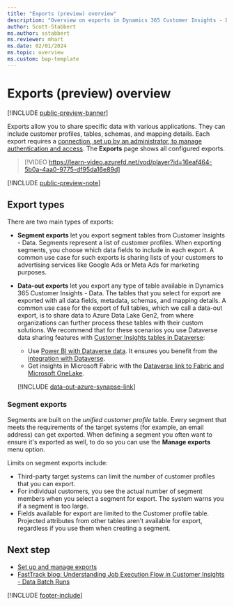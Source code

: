```yaml
---
title: "Exports (preview) overview"
description: "Overview on exports in Dynamics 365 Customer Insights - Data."
author: Scott-Stabbert
ms.author: sstabbert
ms.reviewer: mhart
ms.date: 02/01/2024
ms.topic: overview
ms.custom: bap-template
---
```


# Exports (preview) overview

[!INCLUDE [public-preview-banner](includes/public-preview-banner.md)]

Exports allow you to share specific data with various applications. They can include customer profiles, tables, schemas, and mapping details. Each export requires a [connection, set up by an administrator, to manage authentication and access](connections.md). The **Exports** page shows all configured exports.

> [!VIDEO https://learn-video.azurefd.net/vod/player?id=16eaf464-5b0a-4aa0-9775-df95da16e89d]

[!INCLUDE [public-preview-note](includes/public-preview-note.md)]

## Export types

There are two main types of exports:  

- **Segment exports** let you export segment tables from Customer Insights - Data. Segments represent a list of customer profiles. When exporting segments, you choose which data fields to include in each export. A common use case for such exports is sharing lists of your customers to advertising services like Google Ads or Meta Ads for marketing purposes.
- **Data-out exports** let you export any type of table available in Dynamics 365 Customer Insights - Data. The tables that you select for export are exported with all data fields, metadata, schemas, and mapping details. A common use case for the export of full tables, which we call a data-out export, is to share data to Azure Data Lake Gen2, from where organizations can further process these tables with their custom solutions. We recommend that for these scenarios you use Dataverse data sharing features with [Customer Insights tables in Dataverse](tables.md#customer-insights---data-tables-in-dataverse):
  - Use [Power BI with Dataverse data](/power-apps/maker/data-platform/use-powerbi-dataverse). It ensures you benefit from the [integration with Dataverse](integrate-d365-apps.md).
  - Get insights in Microsoft Fabric with the [Dataverse link to Fabric and Microsoft OneLake](/power-apps/maker/data-platform/azure-synapse-link-view-in-fabric).

  [!INCLUDE [data-out-azure-synapse-link](includes/data-out-azure-synapse-link.md)]

### Segment exports

Segments are built on the *unified customer profile* table. Every segment that meets the requirements of the target systems (for example, an email address) can get exported. When defining a segment you often want to ensure it's exported as well, to do so you can use the **Manage exports** menu option.

Limits on segment exports include:

- Third-party target systems can limit the number of customer profiles that you can export.
- For individual customers, you see the actual number of segment members when you select a segment for export. The system warns you if a segment is too large.
- Fields available for export are limited to the Customer profile table. Projected attributes from other tables aren't available for export, regardless if you use them when creating a segment.

## Next step

- [Set up and manage exports](export-manage.md)
- [FastTrack blog: Understanding Job Execution Flow in Customer Insights - Data Batch Runs](https://community.dynamics.com/blogs/post/?postid=84fbbaaf-262b-f011-8c4e-7c1e5218b899)

[!INCLUDE [footer-include](includes/footer-banner.md)]
